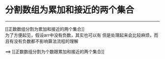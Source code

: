 # 分割数组为累加和接近的两个集合


---
[[正数数组分割为累加和接近的两个集合]]   
为了方便起见，假设arr中没有负数，其实也可以有
但是处理起来会比较麻烦，而且有没有负数都不影响算法流程的理解

==>
[[正数数组分割为个数跟累加和接近的两个集合]]   

